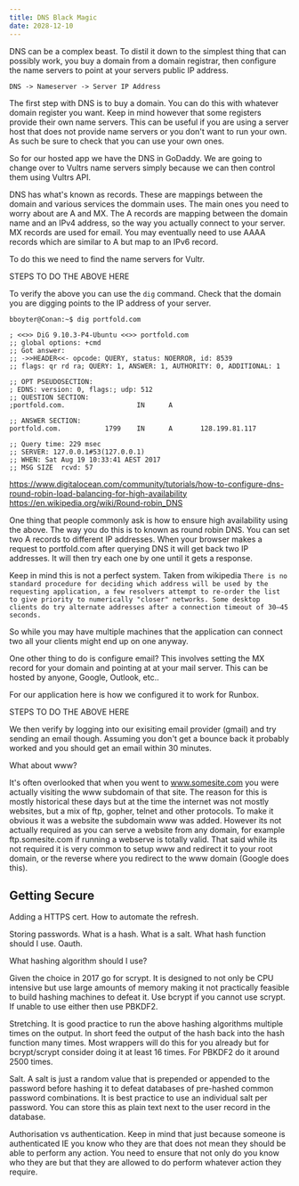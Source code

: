 ```yaml
---
title: DNS Black Magic
date: 2028-12-10
---
```


DNS can be a complex beast. To distil it down to the simplest thing that can possibly work, you buy a domain from a domain registrar, then configure the name servers to point at your servers public IP address.

`DNS -> Nameserver -> Server IP Address`

The first step with DNS is to buy a domain. You can do this with whatever domain register you want. Keep in mind however that some registers provide their own name servers. This can be useful if you are using a server host that does not provide name servers or you don't want to run your own. As such be sure to check that you can use your own ones.

So for our hosted app we have the DNS in GoDaddy. We are going to change over to Vultrs name servers simply because we can then control them using Vultrs API.

DNS has what's known as records. These are mappings between the domain and various services the dommain uses. The main ones you need to worry about are A and MX. The A records are mapping between the domain name and an IPv4 address, so the way you actually connect to your server. MX records are used for email. You may eventually need to use AAAA records which are similar to A but map to an IPv6 record.

To do this we need to find the name servers for Vultr. 

STEPS TO DO THE ABOVE HERE

To verify the above you can use the `dig` command. Check that the domain you are digging points to the IP address of your server.

```
bboyter@Conan:~$ dig portfold.com

; <<>> DiG 9.10.3-P4-Ubuntu <<>> portfold.com
;; global options: +cmd
;; Got answer:
;; ->>HEADER<<- opcode: QUERY, status: NOERROR, id: 8539
;; flags: qr rd ra; QUERY: 1, ANSWER: 1, AUTHORITY: 0, ADDITIONAL: 1

;; OPT PSEUDOSECTION:
; EDNS: version: 0, flags:; udp: 512
;; QUESTION SECTION:
;portfold.com.                  IN      A

;; ANSWER SECTION:
portfold.com.           1799    IN      A       128.199.81.117

;; Query time: 229 msec
;; SERVER: 127.0.0.1#53(127.0.0.1)
;; WHEN: Sat Aug 19 10:33:41 AEST 2017
;; MSG SIZE  rcvd: 57
```


https://www.digitalocean.com/community/tutorials/how-to-configure-dns-round-robin-load-balancing-for-high-availability
https://en.wikipedia.org/wiki/Round-robin_DNS

One thing that people commonly ask is how to ensure high availability using the above. The way you do this is to known as round robin DNS. You can set two A records to different IP addresses. When your browser makes a request to portfold.com after querying DNS it will get back two IP addresses. It will then try each one by one until it gets a response.

Keep in mind this is not a perfect system. Taken from wikipedia `There is no standard procedure for deciding which address will be used by the requesting application, a few resolvers attempt to re-order the list to give priority to numerically "closer" networks. Some desktop clients do try alternate addresses after a connection timeout of 30–45 seconds. `

So while you may have multiple machines that the application can connect two all your clients might end up on one anyway.

One other thing to do is configure email? This involves setting the MX record for your domain and pointing at at your mail server. This can be hosted by anyone, Google, Outlook, etc..

For our application here is how we configured it to work for Runbox.

STEPS TO DO THE ABOVE HERE

We then verify by logging into our exisiting email provider (gmail) and try sending an email though. Assuming you don't get a bounce back it probably worked and you should get an email within 30 minutes.


What about www?

It's often overlooked that when you went to www.somesite.com you were actually visiting the www subdomain of that site. The reason for this is mostly historical these days but at the time the internet was not mostly websites, but a mix of ftp, gopher, telnet and other protocols. To make it obvious it was a website the subdomain www was added. However its not actually required as you can serve a website from any domain, for example ftp.somesite.com if running a webserve is totally valid. That said while its not required it is very common to setup www and redirect it to your root domain, or the reverse where you redirect to the www domain (Google does this).


Getting Secure
-----------------------

Adding a HTTPS cert. How to automate the refresh.

Storing passwords. What is a hash. What is a salt. What hash function should I use. Oauth.

What hashing algorithm should I use?

Given the choice in 2017 go for scrypt. It is designed to not only be CPU intensive but use large amounts of memory making it not practically feasible to build hashing machines to defeat it. Use bcrypt if you cannot use scrypt. If unable to use either then use PBKDF2.

Stretching. It is good practice to run the above hashing algorithms multiple times on the output. In short feed the output of the hash back into the hash function many times. Most wrappers will do this for you already but for bcrypt/scrypt consider doing it at least 16 times. For PBKDF2 do it around 2500 times.

Salt. A salt is just a random value that is prepended or appended to the password before hashing it to defeat databases of pre-hashed common password combinations. It is best practice to use an individual salt per password. You can store this as plain text next to the user record in the database.

Authorisation vs authentication. Keep in mind that just because someone is authenticated IE you know who they are that does not mean they should be able to perform any action. You need to ensure that not only do you know who they are but that they are allowed to do perform whatever action they require.

